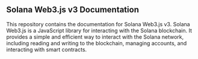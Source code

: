 ## Solana Web3.js v3 Documentation

This repository contains the documentation for Solana Web3.js v3. Solana Web3.js is a JavaScript library for interacting with the Solana blockchain. It provides a simple and efficient way to interact with the Solana network, including reading and writing to the blockchain, managing accounts, and interacting with smart contracts.
